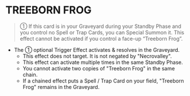 # TREEBORN FROG

> ① If this card is in your Graveyard during your Standby Phase and you control no Spell or Trap Cards, you can Special Summon it. This effect cannot be activated if you control a face-up “Treeborn Frog”.

*   The ① optional Trigger Effect activates & resolves in the Graveyard.
    *   This effect does not target. It is not negated by "Necrovalley".
    *   This effect can activate multiple times in the same Standby Phase.
    *   You cannot activate two copies of "Treeborn Frog" in the same chain.
    *   If a chained effect puts a Spell / Trap Card on your field, "Treeborn Frog" remains in the Graveyard.
